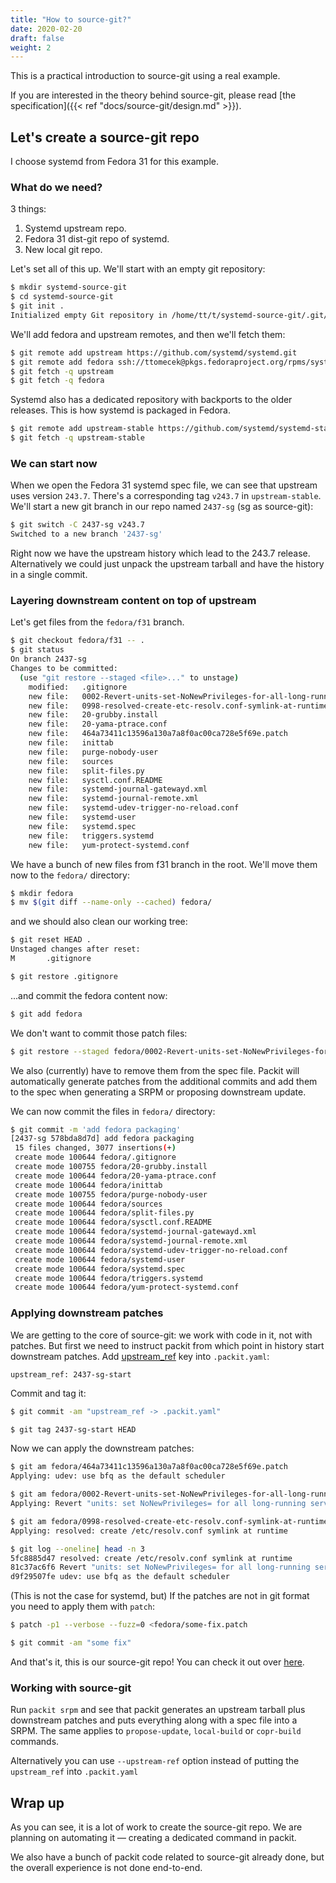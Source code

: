 ```yaml
---
title: "How to source-git?"
date: 2020-02-20
draft: false
weight: 2
---
```



This is a practical introduction to source-git using a real example.

If you are interested in the theory behind source-git, please read [the
specification]({{< ref "docs/source-git/design.md" >}}).


## Let's create a source-git repo

I choose systemd from Fedora 31 for this example.


### What do we need?

3 things:

1. Systemd upstream repo.
2. Fedora 31 dist-git repo of systemd.
3. New local git repo.

Let's set all of this up. We'll start with an empty git repository:

```bash
$ mkdir systemd-source-git
$ cd systemd-source-git
$ git init .
Initialized empty Git repository in /home/tt/t/systemd-source-git/.git/
```

We'll add fedora and upstream remotes, and then we'll fetch them:

```bash
$ git remote add upstream https://github.com/systemd/systemd.git
$ git remote add fedora ssh://ttomecek@pkgs.fedoraproject.org/rpms/systemd.git
$ git fetch -q upstream
$ git fetch -q fedora
```

Systemd also has a dedicated repository with backports to the older releases.
This is how systemd is packaged in Fedora.

```bash
$ git remote add upstream-stable https://github.com/systemd/systemd-stable.git
$ git fetch -q upstream-stable
```

### We can start now

When we open the Fedora 31 systemd spec file, we can see that upstream uses
version `243.7`. There's a corresponding tag `v243.7` in `upstream-stable`.
We'll start a new git branch in our repo named `2437-sg` (sg as source-git):

```bash
$ git switch -C 2437-sg v243.7
Switched to a new branch '2437-sg'
```

Right now we have the upstream history which lead to the 243.7 release.
Alternatively we could just unpack the upstream tarball and have the history in
a single commit.

### Layering downstream content on top of upstream

Let's get files from the `fedora/f31` branch.

```bash
$ git checkout fedora/f31 -- .
$ git status
On branch 2437-sg
Changes to be committed:
  (use "git restore --staged <file>..." to unstage)
	modified:   .gitignore
	new file:   0002-Revert-units-set-NoNewPrivileges-for-all-long-runnin.patch
	new file:   0998-resolved-create-etc-resolv.conf-symlink-at-runtime.patch
	new file:   20-grubby.install
	new file:   20-yama-ptrace.conf
	new file:   464a73411c13596a130a7a8f0ac00ca728e5f69e.patch
	new file:   inittab
	new file:   purge-nobody-user
	new file:   sources
	new file:   split-files.py
	new file:   sysctl.conf.README
	new file:   systemd-journal-gatewayd.xml
	new file:   systemd-journal-remote.xml
	new file:   systemd-udev-trigger-no-reload.conf
	new file:   systemd-user
	new file:   systemd.spec
	new file:   triggers.systemd
	new file:   yum-protect-systemd.conf
```

We have a bunch of new files from f31 branch in the root.
We'll move them now to the `fedora/` directory:

```bash
$ mkdir fedora
$ mv $(git diff --name-only --cached) fedora/
```

and we should also clean our working tree:

```bash
$ git reset HEAD .
Unstaged changes after reset:
M       .gitignore

$ git restore .gitignore
```

...and commit the fedora content now:

```bash
$ git add fedora
```

We don't want to commit those patch files:
```bash
$ git restore --staged fedora/0002-Revert-units-set-NoNewPrivileges-for-all-long-runnin.patch fedora/0998-resolved-create-etc-resolv.conf-symlink-at-runtime.patch fedora/464a73411c13596a130a7a8f0ac00ca728e5f69e.patch
```

We also (currently) have to remove them from the spec file.
Packit will automatically generate patches from the additional commits and
add them to the spec when generating a SRPM or proposing downstream update.

We can now commit the files in `fedora/` directory:
```bash
$ git commit -m 'add fedora packaging'
[2437-sg 578bda8d7d] add fedora packaging
 15 files changed, 3077 insertions(+)
 create mode 100644 fedora/.gitignore
 create mode 100755 fedora/20-grubby.install
 create mode 100644 fedora/20-yama-ptrace.conf
 create mode 100644 fedora/inittab
 create mode 100755 fedora/purge-nobody-user
 create mode 100644 fedora/sources
 create mode 100644 fedora/split-files.py
 create mode 100644 fedora/sysctl.conf.README
 create mode 100644 fedora/systemd-journal-gatewayd.xml
 create mode 100644 fedora/systemd-journal-remote.xml
 create mode 100644 fedora/systemd-udev-trigger-no-reload.conf
 create mode 100644 fedora/systemd-user
 create mode 100644 fedora/systemd.spec
 create mode 100644 fedora/triggers.systemd
 create mode 100644 fedora/yum-protect-systemd.conf
```


### Applying downstream patches
We are getting to the core of source-git: we work with code in it, not with
patches. But first we need to instruct packit from which point in history start
downstream patches.
Add [upstream_ref](https://packit.dev/docs/configuration/#upstream-ref)
key into `.packit.yaml`:

```
upstream_ref: 2437-sg-start
```

Commit and tag it:

```bash
$ git commit -am "upstream_ref -> .packit.yaml"

$ git tag 2437-sg-start HEAD
```

Now we can apply the downstream patches:

```bash
$ git am fedora/464a73411c13596a130a7a8f0ac00ca728e5f69e.patch
Applying: udev: use bfq as the default scheduler

$ git am fedora/0002-Revert-units-set-NoNewPrivileges-for-all-long-runnin.patch
Applying: Revert "units: set NoNewPrivileges= for all long-running services"

$ git am fedora/0998-resolved-create-etc-resolv.conf-symlink-at-runtime.patch
Applying: resolved: create /etc/resolv.conf symlink at runtime

$ git log --oneline| head -n 3
5fc8885d47 resolved: create /etc/resolv.conf symlink at runtime
81c37ac6f6 Revert "units: set NoNewPrivileges= for all long-running services"
d9f29507fe udev: use bfq as the default scheduler
```

(This is not the case for systemd, but)
If the patches are not in git format you need to apply them with `patch`:
```bash
$ patch -p1 --verbose --fuzz=0 <fedora/some-fix.patch

$ git commit -am "some fix"
```

And that's it, this is our source-git repo! You can check it out over
[here](https://github.com/packit/systemd-source-git).

### Working with source-git

Run `packit srpm` and see that packit generates an upstream tarball plus
downstream patches and puts everything along with a spec file into a SRPM.
The same applies to `propose-update`, `local-build` or `copr-build` commands.

Alternatively you can use `--upstream-ref` option instead of putting
the `upstream_ref` into `.packit.yaml`


## Wrap up
As you can see, it is a lot of work to create the source-git repo. We are
planning on automating it — creating a dedicated command in packit.

We also have a bunch of packit code related to source-git already done, but the
overall experience is not done end-to-end.
